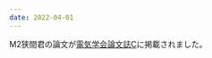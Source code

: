 ```yaml
---
date: 2022-04-01
---
```

M2狭間君の論文が<a href="https://www.jstage.jst.go.jp/article/ieejeiss/142/4/142_499/_article/-char/ja">電気学会論文誌C</a>に掲載されました。 
